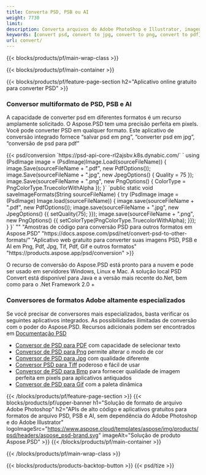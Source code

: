 ```yaml
---
title: Converta PSD, PSB ou AI
weight: 7730
limit: 
description: Converta arquivos do Adobe PhotoShop e Illustrator, imagens e outros formatos
keywords: [convert psd, convert to jpg, convert to png, convert to pdf]
url: convert/
---
```


{{< blocks/products/pf/main-wrap-class >}}

{{< blocks/products/pf/main-container >}}

{{< blocks/products/pf/feature-page-section h2="Aplicativo online gratuito para converter PSD" >}}
<h3 class="headingpdleft">Conversor multiformato de PSD, PSB e AI</h3>
<p>A capacidade de converter psd em diferentes formatos é um recurso amplamente solicitado. O Aspose.PSD tem uma precisão perfeita em pixels. Você pode converter PSD em qualquer formato. Este aplicativo de conversão integrado fornece “salvar psd em png”, “converter psd em jpg”, “conversão de psd para pdf”</p>
{{< psd/conversion `https://psd-api-core-rl2ajsbv.k8s.dynabic.com/` 
`    using (PsdImage image = (PsdImage)Image.Load(sourceFileName))
    {
        image.Save(sourceFileName + ".pdf", new PdfOptions());
        image.Save(sourceFileName + ".jpg",  new JpegOptions() { Quality = 75 });
        image.Save(sourceFileName + ".png",  new PngOptions() {  ColorType = PngColorType.TruecolorWithAlpha });
    }` 
	`public static void saveImageFormats(String sourceFileName) {
        try (PsdImage image = (PsdImage) Image.load(sourceFileName)) {
            image.save(sourceFileName + ".pdf", new PdfOptions());
            image.save(sourceFileName + ".jpg", new JpegOptions() {{
                setQuality(75);
            }});
            image.save(sourceFileName + ".png", new PngOptions() {{
                setColorType(PngColorType.TruecolorWithAlpha);
            }});
        }
    }` 
"" 
"Amostras de código para conversão PSD para outros formatos em Aspose.PSD"  "https://docs.aspose.com/psd/net/convert-psd-to-other-formats/" 
"Aplicativo web gratuito para converter suas imagens PSD, PSB e AI em Png, Pdf, Jpg, Tif, Pdf, Gif e outros formatos" "https://products.aspose.app/psd/conversion" >}}
<br />
<p>O recurso de conversão do Aspose.PSD está pronto para a nuvem e pode ser usado em servidores Windows, Linux e Mac. A solução local PSD Convert está disponível para Java e a versão mais recente do.Net, bem como para o .Net Framework 2.0 +</p>

<h3 class="headingpdleft">Conversores de formatos Adobe altamente especializados</h3>
<p>Se você precisar de conversores mais especializados, basta verificar os seguintes aplicativos integrados. As possibilidades ilimitadas de conversão com o poder do Aspose.PSD. Recursos adicionais podem ser encontrados em <a href="https://docs.aspose.com/psd/">Documentação PSD</a></p>
<ul>
<li><a href="to-pdf">Conversor de PSD para PDF</a> com capacidade de selecionar texto</li>
<li><a href="to-png">Conversor de PSD para Png</a> permite alterar o modo de cor</li>
<li><a href="to-jpg">Conversor de PSD para Jpg</a> com qualidade diferente</li>
<li><a href="to-tiff">Conversor PSD para Tiff</a> poderoso e fácil de usar</li>
<li><a href="to-bmp">Conversor de PSD para Bmp</a> para fornecer qualidade de imagem perfeita em pixels para aplicativos antiquados</li>
<li><a href="to-gif">Conversor de PSD para Gif</a> com a paleta dinâmica</li>
</ul>

{{< /blocks/products/pf/feature-page-section >}}
{{< blocks/products/pf/upper-banner h1="Solução de formato de arquivo Adobe Photoshop" h2="APIs de alto código e aplicativos gratuitos para formatos de arquivo PSD, PSB e AI, sem dependência do Adobe Photoshop e do Adobe Illustrator" logoImageSrc="https://www.aspose.cloud/templates/aspose/img/products/psd/headers/aspose_psd-brand.svg" imageAlt="Solução de produto Aspose.PSD" >}}
{{< /blocks/products/pf/main-container >}}


{{< /blocks/products/pf/main-wrap-class >}}

{{< blocks/products/products-backtop-button >}}
{{< psd/tize >}}
